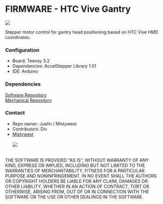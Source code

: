# FIRMWARE - HTC Vive Gantry #

![](https://cdn-images-1.medium.com/max/800/1*L0-0M3ktUiBQcZHqOwzkyA.gif)

Stepper motor control for gantry head positioning based on HTC Vive HMD coordinates.

### Configuration ###

* Board: Teensy 3.2 
* Dependencies: AccelStepper Library 1.51
* IDE: Arduino

### Dependencies ###
[Software Repository](https://github.com/MistyWestAdmin/VR-Gantry-Software)<br>
[Mechanical Repository](https://github.com/MistyWestAdmin/VR-Gantry-Mechanical)

### Contact ###

* Repo owner: Justin / Mistywest
* Contributors: Div
* [Mistywest](https://mistywest.com/)
<br><br>
![](https://mistywest.com/wp-content/uploads/2015/11/logo_sticky.png)
<br>
THE SOFTWARE IS PROVIDED "AS IS", WITHOUT WARRANTY OF ANY KIND, EXPRESS OR IMPLIED, INCLUDING BUT NOT LIMITED TO THE WARRANTIES OF MERCHANTABILITY, FITNESS FOR A PARTICULAR PURPOSE AND NONINFRINGEMENT. IN NO EVENT SHALL THE AUTHORS OR COPYRIGHT HOLDERS BE LIABLE FOR ANY CLAIM, DAMAGES OR OTHER LIABILITY, WHETHER IN AN ACTION OF CONTRACT, TORT OR OTHERWISE, ARISING FROM, OUT OF OR IN CONNECTION WITH THE SOFTWARE OR THE USE OR OTHER DEALINGS IN THE SOFTWARE.
